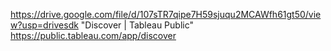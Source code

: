 https://drive.google.com/file/d/107sTR7qipe7H59sjuqu2MCAWfh61gt50/view?usp=drivesdk
"Discover | Tableau Public" https://public.tableau.com/app/discover
